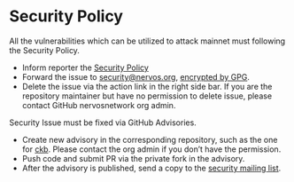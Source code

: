# Security Policy

All the vulnerabilities which can be utilized to attack mainnet must following the Security Policy.

*   Inform reporter the [Security Policy](https://github.com/nervosnetwork/ckb/blob/develop/SECURITY.md)
*   Forward the issue to [security@nervos.org](mailto:security@nervos.org), [encrypted by GPG](https://keys.openpgp.org/search?q=security@nervos.org). 
*   Delete the issue via the action link in the right side bar. If you are the repository maintainer but have no permission to delete issue, please contact GitHub nervosnetwork org admin.

Security Issue must be fixed via GitHub Advisories.

*   Create new advisory in the corresponding repository, such as the one for [ckb](https://github.com/nervosnetwork/ckb/security/advisories). Please contact the org admin if you don’t have the permission.
*   Push code and submit PR via the private fork in the advisory.
*   After the advisory is published, send a copy to the [security mailing list](https://groups.google.com/u/0/a/nervos.org/g/security-mailing-list).
